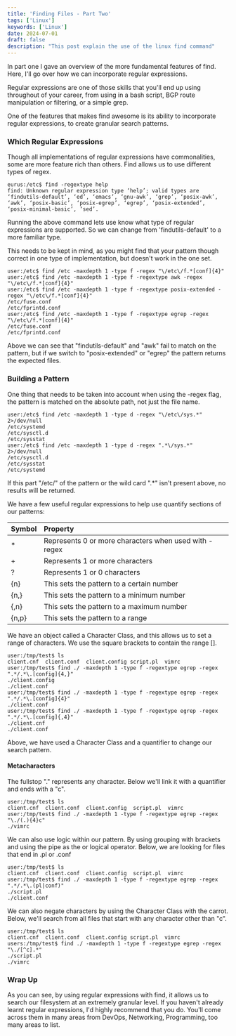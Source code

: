 ```yaml
---
title: 'Finding Files - Part Two'
tags: ['Linux']
keywords: ['Linux']
date: 2024-07-01
draft: false
description: "This post explain the use of the linux find command"
---
```


In part one I gave an overview of the more fundamental features of find. Here, I'll go over how we can incorporate regular expressions.

Regular expressions are one of those skills that you'll end up using throughout of your career, from using in a bash script, BGP route manipulation or filtering, or a simple grep. 

One of the features that makes find awesome is its ability to incorporate regular expressions, to create granular search patterns.

### Which Regular Expressions ###
Though all implementations of regular expressions have commonalities, some are more feature rich than others. Find allows us to use different types of regex.

```
eurus:/etc$ find -regextype help
find: Unknown regular expression type ‘help’; valid types are ‘findutils-default’, ‘ed’, ‘emacs’, ‘gnu-awk’, ‘grep’, ‘posix-awk’, ‘awk’, ‘posix-basic’, ‘posix-egrep’, ‘egrep’, ‘posix-extended’, ‘posix-minimal-basic’, ‘sed’.
```
Running the above command lets use know what type of regular expressions are supported. So we can change from 'findutils-default' to a more familiar type. 

This needs to be kept in mind, as you might find that your pattern though correct in one type of implementation, but doesn't work in the one set.
```
user:/etc$ find /etc -maxdepth 1 -type f -regex "\/etc\/f.*[conf]{4}"
user:/etc$ find /etc -maxdepth 1 -type f -regextype awk -regex "\/etc\/f.*[conf]{4}"
user:/etc$ find /etc -maxdepth 1 -type f -regextype posix-extended -regex "\/etc\/f.*[conf]{4}"
/etc/fuse.conf
/etc/fprintd.conf
user:/etc$ find /etc -maxdepth 1 -type f -regextype egrep -regex "\/etc\/f.*[conf]{4}"
/etc/fuse.conf
/etc/fprintd.conf

```
Above we can see that "findutils-default" and "awk" fail to match on the pattern, but if we switch to "posix-extended" or "egrep" the pattern returns the expected files.


### Building a Pattern ##

One thing that needs to be taken into account when using the -regex flag, the pattern is matched on the absolute path, not just the file name. 
```
user:/etc$ find /etc -maxdepth 1 -type d -regex "\/etc\/sys.*" 2>/dev/null
/etc/systemd
/etc/sysctl.d
/etc/sysstat
user:/etc$ find /etc -maxdepth 1 -type d -regex ".*\/sys.*" 2>/dev/null
/etc/sysctl.d
/etc/sysstat
/etc/systemd
```
If this part "\/etc\/" of the pattern or the wild card ".*" isn't present above, no results will be returned. 

We have a few useful regular expressions to help use quantify sections of our patterns:

| Symbol | Property                                              |
| :----- | :---------------------------------------------------- |
| \*     | Represents 0 or more characters when used with -regex |
| \+     | Represents 1 or more characters                       |
| \?     | Represents 1 or 0 characters                          |
| \{n\}  | This sets the pattern to a certain number
| \{n,\} | This sets the pattern to a minimum number
| \{,n\} | This sets the pattern to a maximum number
| \{n,p\}| This sets the pattern to a range


We have an object called a Character Class, and  this allows us to set a range of characters. We use the square brackets to contain the range [].
```
user:/tmp/test$ ls
client.cnf  client.conf  client.config script.pl  vimrc
user:/tmp/test$ find ./ -maxdepth 1 -type f -regextype egrep -regex ".*/.*\.[config]{4,}"
./client.config
./client.conf
user:/tmp/test$ find ./ -maxdepth 1 -type f -regextype egrep -regex ".*/.*\.[config]{4}"
./client.conf
user:/tmp/test$ find ./ -maxdepth 1 -type f -regextype egrep -regex ".*/.*\.[config]{,4}"
./client.cnf
./client.conf
```
Above, we have used a Character Class and a quantifier to change our search pattern.

#### Metacharacters ####

The fullstop "." represents any character. Below we'll link it with a quantifier and ends with a "c".
```
user:/tmp/test$ ls
client.cnf  client.conf  client.config  script.pl  vimrc
user:/tmp/test$ find ./ -maxdepth 1 -type f -regextype egrep -regex "\./(.){4}c"
./vimrc
```

We can also use logic within our pattern. By using grouping with brackets and using the pipe as the or logical operator. Below, we are looking for files that end in .pl or .conf
```
user:/tmp/test$ ls
client.cnf  client.conf  client.config  script.pl  vimrc
user:/tmp/test$ find ./ -maxdepth 1 -type f -regextype egrep -regex ".*/.*\.(pl|conf)"
./script.pl
./client.conf
```
We can also negate characters by using the Character Class with the carrot. Below, we'll search from all files that start with any character other than "c".
```
user:/tmp/test$ ls
client.cnf  client.conf  client.config script.pl  vimrc
users:/tmp/test$ find ./ -maxdepth 1 -type f -regextype egrep -regex "\./[^c].*"
./script.pl
./vimrc
```

### Wrap Up ###
As you can see, by using regular expressions with find, it allows us to search our filesystem at an extremely granular level. If you haven't already learnt regular expressions, I'd highly recommend that you do. You'll come across them in many areas from DevOps, Networking, Programming, too many areas to list.



